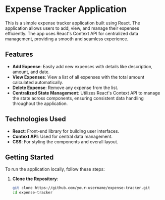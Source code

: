 # Expense Tracker Application

This is a simple expense tracker application built using React. The application allows users to add, view, and manage their expenses efficiently. The app uses React's Context API for centralized data management, providing a smooth and seamless experience.

## Features

- **Add Expense**: Easily add new expenses with details like description, amount, and date.
- **View Expenses**: View a list of all expenses with the total amount calculated automatically.
- **Delete Expense**: Remove any expense from the list.
- **Centralized State Management**: Utilizes React's Context API to manage the state across components, ensuring consistent data handling throughout the application.

## Technologies Used

- **React**: Front-end library for building user interfaces.
- **Context API**: Used for central data management.
- **CSS**: For styling the components and overall layout.

## Getting Started

To run the application locally, follow these steps:

1. **Clone the Repository**:
   ```bash
   git clone https://github.com/your-username/expense-tracker.git
   cd expense-tracker

